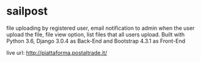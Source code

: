 # sailpost
file uploading by registered user, email notification to admin when the user upload the file, file view option, list files that all users upload. Built with Python 3.6, Django 3.0.4 as Back-End and Bootstrap 4.3.1 as Front-End

live url:
http://piattaforma.postaltrade.it/
